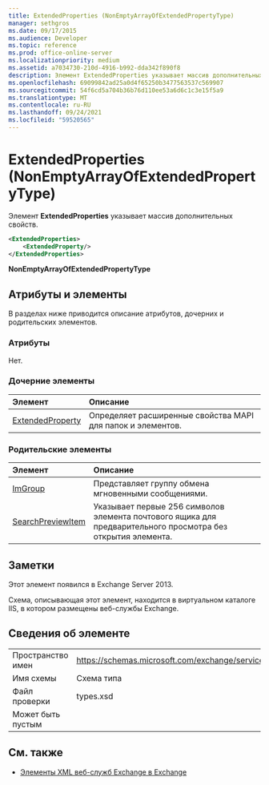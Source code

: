 ```yaml
---
title: ExtendedProperties (NonEmptyArrayOfExtendedPropertyType)
manager: sethgros
ms.date: 09/17/2015
ms.audience: Developer
ms.topic: reference
ms.prod: office-online-server
ms.localizationpriority: medium
ms.assetid: a7034730-210d-4916-b992-dda342f890f8
description: Элемент ExtendedProperties указывает массив дополнительных свойств.
ms.openlocfilehash: 69099842ad25a0d4f65250b3477563537c569907
ms.sourcegitcommit: 54f6cd5a704b36b76d110ee53a6d6c1c3e15f5a9
ms.translationtype: MT
ms.contentlocale: ru-RU
ms.lasthandoff: 09/24/2021
ms.locfileid: "59520565"
---
```

# <a name="extendedproperties-nonemptyarrayofextendedpropertytype"></a>ExtendedProperties (NonEmptyArrayOfExtendedPropertyType)

Элемент **ExtendedProperties** указывает массив дополнительных свойств. 
  
```XML
<ExtendedProperties>
    <ExtendedProperty/>
</ExtendedProperties>
```

 **NonEmptyArrayOfExtendedPropertyType**
## <a name="attributes-and-elements"></a>Атрибуты и элементы

В разделах ниже приводится описание атрибутов, дочерних и родительских элементов.
  
### <a name="attributes"></a>Атрибуты

Нет.
  
### <a name="child-elements"></a>Дочерние элементы

|**Элемент**|**Описание**|
|:-----|:-----|
|[ExtendedProperty](extendedproperty.md) <br/> |Определяет расширенные свойства MAPI для папок и элементов.  <br/> |
   
### <a name="parent-elements"></a>Родительские элементы

|**Элемент**|**Описание**|
|:-----|:-----|
|[ImGroup](imgroup.md) <br/> |Представляет группу обмена мгновенными сообщениями.  <br/> |
|[SearchPreviewItem](searchpreviewitem.md) <br/> |Указывает первые 256 символов элемента почтового ящика для предварительного просмотра без открытия элемента.  <br/> |
   
## <a name="remarks"></a>Заметки

Этот элемент появился в Exchange Server 2013.
  
Схема, описывающая этот элемент, находится в виртуальном каталоге IIS, в котором размещены веб-службы Exchange.
  
## <a name="element-information"></a>Сведения об элементе

|||
|:-----|:-----|
|Пространство имен  <br/> |https://schemas.microsoft.com/exchange/services/2006/types  <br/> |
|Имя схемы  <br/> |Схема типа  <br/> |
|Файл проверки  <br/> |types.xsd  <br/> |
|Может быть пустым  <br/> ||
   
## <a name="see-also"></a>См. также



- [Элементы XML веб-служб Exchange в Exchange](ews-xml-elements-in-exchange.md)

